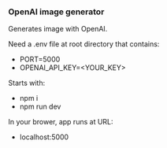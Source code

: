 ### OpenAI image generator

Generates image with OpenAI.

Need a .env file at root directory that contains:
- PORT=5000
- OPENAI_API_KEY=<YOUR_KEY>

Starts with:
- npm i
- npm run dev

In your brower, app runs at URL: 
- localhost:5000
